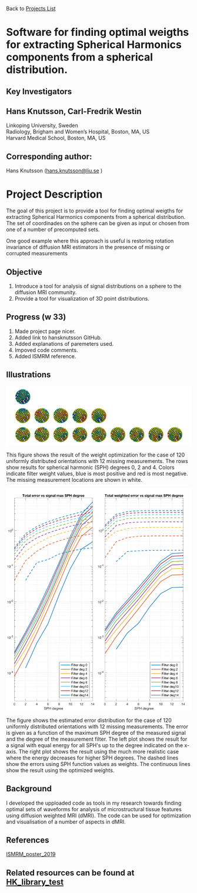 Back to [Projects List](../../README.md#ProjectsList)

# Software for finding optimal weigths for extracting Spherical Harmonics components from a spherical distribution.

## Key Investigators  
## Hans Knutsson, Carl-Fredrik Westin  
Linkoping University, Sweden  
Radiology, Brigham and Women’s Hospital, Boston, MA, US  
Harvard Medical School, Boston, MA, US

## Corresponding author:  
Hans Knutsson (hans.knutsson@liu.se )

# Project Description  
The goal of this project is to provide a tool for finding optimal weigths for extracting Spherical Harmonics components from a spherical distribution. The set of coordinades on the sphere can be given as input or chosen from one of a number of precomputed sets.

One good example where this approach is useful is restoring rotation invariance of diffusion MRI estimators in the presence of missing or corrupted measurements 

## Objective  
<!-- Describe here WHAT you would like to achieve (what you will have as end result). -->
1. Introduce a tool for analysis of signal distributions on a sphere to the diffusion MRI community.
2. Provide a tool for visualization of 3D point distributions.

<!-- ## Approach and Plan  
Describe here HOW you would like to achieve the objectives stated above. -->

<!-- 1. Discuss / demo the CMB platform
2. Integrate ITK into the CMB plaform
3. Integrate display of oriented image data in VTK
4. Basic thresholding -->

<!--## Progress and Next Steps-->
## Progress  (w 33)  
<!-- Update this section as you make progress, describing of what you have ACTUALLY DONE. If there are specific steps that you could not complete then you can describe them here, too. -->
1. Made project page nicer.  
2. Added link to hansknutsson GitHub.  
3. Added explanations of paremeters used.  
4. Impoved code comments.  
5. Added ISMRM reference.

## Illustrations  
<!-- Add pictures and links to videos that demonstrate what has been accomplished.
![Description of picture](Example2.jpg)
![Some more images](Example2.jpg)
-->
![Opt_SPH_fig1](https://raw.githubusercontent.com/hansknutsson/HK_library_test/master/Complementary_material/Opt_SPH_fig1.jpg)

This figure shows the result of the weight optimization for the case of 120 uniformly distributed orientations with 12 missing measurements. The rows show results for spherical harmonic (SPH) degrees 0, 2 and 4. Colors indicate filter weight values, blue is most positive and red is most negative. The missing measurement locations are shown in white. 

![SPHerrors_120_12missing](https://github.com/hansknutsson/HK_library_test/raw/master/Complementary_material/SPHerrors_120_12missing.png)

The figure shows the estimated error distribution for the case of 120 uniformly distributed orientations with 12 missing measurements. The error is given as a function of the maximum SPH degree of the measured signal and the degree of the measurement filter. The left plot shows the result for a signal with equal energy for all SPH's up to the degree indicated on the x-axis. The right plot shows the result using the much more realistic case where the energy decreases for higher SPH degrees. The dashed lines show the errors using SPH function values as weights. The continuous lines show the result using the optimized weights.

## Background 
I developed the upploaded code as tools in my research towards finding optimal sets of waveforms for analysis of microstructural tissue features using diffusion weighted MRI (dMRI). The code can be used for optimization and visualisation of a number of aspects in dMRI.

<!-- If you developed any software, include link to the source code repository. If possible, also add links to sample data, and to any relevant publications. -->

## References  
[ISMRM_poster_2019](https://github.com/hansknutsson/HK_library_test/blob/master/Complementary_material/ISMRM_poster_2019.pdf)

## Related resources can be found at [HK_library_test](https://github.com/hansknutsson/HK_library_test)
